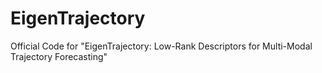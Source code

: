 # EigenTrajectory
Official Code for "EigenTrajectory: Low-Rank Descriptors for Multi-Modal Trajectory Forecasting"
